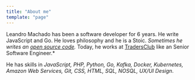 ```yaml
---
title: "About me"
template: "page"
---
```


Leandro Machado has been a software developer for 6 years. He write JavaScript and Go. He loves philosophy and he is a Stoic. *Sometimes he writes an [open source code](https://github.com/leandro-machado).* Today, he works at [TradersClub](https://tc.com.br/) like an Senior Software Engineer.*

He has skills in *JavaScript, PHP, Python, Go, Kafka, Docker, Kubernetes, Amazon Web Services, Git, CSS, HTML, SQL, NOSQL, UX/UI Design*.